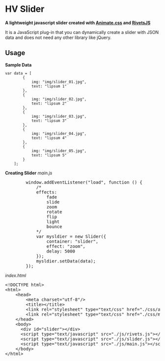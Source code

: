 <h1>HV Slider</h1>
<p><strong>A lightweight javascript slider created with <a href="https://github.com/daneden/animate.css/" target="_new">Animate.css</a> and <a href="https://github.com/mikeric/rivets" target="_new">RivetsJS</a></strong></p>
<p>It is a JavaScript plug-in that you can dynamically create a slider with JSON data and does not need any other library like jQuery.</p>
<h2>Usage</h2>
<b>Sample Data</b>
<code><pre>var data = [
        {
            img: "img/slider_01.jpg",
            text: "lipsum 1"
        },
        {
            img: "img/slider_02.jpg",
            text: "lipsum 2"
        },
        {
            img: "img/slider_03.jpg",
            text: "lipsum 3"
        },
        {
            img: "img/slider_04.jpg",
            text: "lipsum 4"
        },
        {
            img: "img/slider_05.jpg",
            text: "lipsum 5"
        }
    ];</pre></code>

<b>Creating Slider</b>
<i>main.js</i>
<pre>
        window.addEventListener("load", function () {
            /*
            effects:
                fade
                slide
                zoom
                rotate
                flip
                light
                bounce
            */
            var mysldier = new Slider({
                container: "slider",
                effect: "zoom",
                delay: 5000
            });
            mysldier.setData(data);
        });
</pre>
<i>index.html</i>
<pre>
&lt<span>!DOCTYPE html</span>&gt
&lt<span>html</span>&gt
    &lt<span>head</span>&gt
        &lt<span>meta charset="utf-8"</span>/&gt
        &lt<span>title</span>&gt&lt/title</span>&gt
        &lt<span>link rel="stylesheet" type="text/css" href="./css/animate.css"</span>/&gt
        &lt<span>link rel="stylesheet" type="text/css" href="./css/main.css"</span>/&gt
    &lt<span>/head</span>&gt
    &lt<span>body</span>&gt
      &lt<span>div id="slider"</span>&gt&lt/div</span>&gt
      &lt<span>script type="text/javascript" src="./js/rivets.js"</span>&gt&lt/script</span>&gt
      &lt<span>script type="text/javascript" src="./js/slider.js"</span>&gt&lt/script</span>&gt
      &lt<span>script type="text/javascript" src="./js/main.js"</span>&gt&lt/script</span>&gt
    &lt<span>/body</span>&gt
&lt<span>/html</span>&gt
</pre>